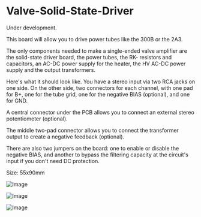# Valve-Solid-State-Driver

Under development.

This board will allow you to drive power tubes like the 300B or the 2A3.

The only components needed to make a single-ended valve amplifier are the solid-state driver board, the power tubes, the RK- resistors and capacitors, an AC-DC power supply for the heater, the HV AC-DC power supply and the output transformers.

Here's what it should look like. You have a stereo input via two RCA jacks on one side. On the other side, two connectors for each channel, with one pad for B+, one for the tube grid, one for the negative BIAS (optional), and one for GND.

A central connector under the PCB allows you to connect an external stereo potentiometer (optional).

The middle two-pad connector allows you to connect the transformer output to create a negative feedback (optional).

There are also two jumpers on the board: one to enable or disable the negative BIAS, and another to bypass the filtering capacity at the circuit's input if you don't need DC protection.

Size: 55x90mm

![Image](https://github.com/user-attachments/assets/39091491-f04e-4fb6-ab4e-b1f458aec831)

![Image](https://github.com/user-attachments/assets/496dac93-5b3a-4936-9f56-801d4e7ddc45)

![Image](https://github.com/user-attachments/assets/fb6583e5-0277-417a-955a-d1b9635756df)

